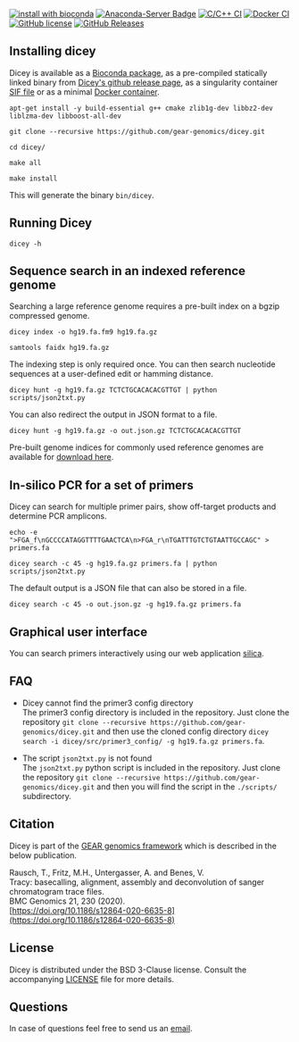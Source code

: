 [![install with bioconda](https://img.shields.io/badge/install%20with-bioconda-brightgreen.svg?style=flat-square)](http://bioconda.github.io/recipes/dicey/README.html)
[![Anaconda-Server Badge](https://anaconda.org/bioconda/dicey/badges/downloads.svg)](https://anaconda.org/bioconda/dicey)
[![C/C++ CI](https://github.com/gear-genomics/dicey/workflows/C/C++%20CI/badge.svg)](https://github.com/gear-genomics/dicey/actions)
[![Docker CI](https://github.com/gear-genomics/dicey/workflows/Docker%20CI/badge.svg)](https://hub.docker.com/r/geargenomics/dicey/)
[![GitHub license](https://img.shields.io/badge/License-BSD%203--Clause-blue.svg)](https://github.com/gear-genomics/dicey/blob/master/LICENSE)
[![GitHub Releases](https://img.shields.io/github/release/gear-genomics/dicey.svg)](https://github.com/gear-genomics/dicey/releases)

## Installing dicey

Dicey is available as a [Bioconda package](https://anaconda.org/bioconda/dicey), as a pre-compiled statically linked binary from [Dicey's github release page](https://github.com/gear-genomics/dicey/releases), as a singularity container [SIF file](https://github.com/gear-genomics/dicey/releases) or as a minimal [Docker container](https://hub.docker.com/r/geargenomics/dicey/).

`apt-get install -y build-essential g++ cmake zlib1g-dev libbz2-dev liblzma-dev libboost-all-dev`

`git clone --recursive https://github.com/gear-genomics/dicey.git`

`cd dicey/`

`make all`

`make install`

This will generate the binary `bin/dicey`.


## Running Dicey

`dicey -h`

## Sequence search in an indexed reference genome

Searching a large reference genome requires a pre-built index on a bgzip compressed genome.

`dicey index -o hg19.fa.fm9 hg19.fa.gz`

`samtools faidx hg19.fa.gz`

The indexing step is only required once. You can then search nucleotide sequences at a user-defined edit or hamming distance.

`dicey hunt -g hg19.fa.gz TCTCTGCACACACGTTGT | python scripts/json2txt.py`

You can also redirect the output in JSON format to a file.

`dicey hunt -g hg19.fa.gz -o out.json.gz TCTCTGCACACACGTTGT`

Pre-built genome indices for commonly used reference genomes are available for [download here](https://gear.embl.de/data/tracy/).


## In-silico PCR for a set of primers

Dicey can search for multiple primer pairs, show off-target products and determine PCR amplicons.

`echo -e ">FGA_f\nGCCCCATAGGTTTTGAACTCA\n>FGA_r\nTGATTTGTCTGTAATTGCCAGC" > primers.fa`

`dicey search -c 45 -g hg19.fa.gz primers.fa | python scripts/json2txt.py`

The default output is a JSON file that can also be stored in a file.

`dicey search -c 45 -o out.json.gz -g hg19.fa.gz primers.fa`


## Graphical user interface

You can search primers interactively using our web application [silica](https://www.gear-genomics.com/silica/).


## FAQ

* Dicey cannot find the primer3 config directory    
The primer3 config directory is included in the repository. Just clone the repository `git clone --recursive https://github.com/gear-genomics/dicey.git` and then use the cloned config directory `dicey search -i dicey/src/primer3_config/ -g hg19.fa.gz primers.fa`.

* The script `json2txt.py` is not found     
The `json2txt.py` python script is included in the repository. Just clone the repository `git clone --recursive https://github.com/gear-genomics/dicey.git` and then you will find the script in the `./scripts/` subdirectory.


## Citation

Dicey is part of the [GEAR genomics framework](https://www.gear-genomics.com) which is described in the below publication.

Rausch, T., Fritz, M.H., Untergasser, A. and Benes, V.         
Tracy: basecalling, alignment, assembly and deconvolution of sanger chromatogram trace files.             
BMC Genomics 21, 230 (2020).             
[https://doi.org/10.1186/s12864-020-6635-8](https://doi.org/10.1186/s12864-020-6635-8)


## License

Dicey is distributed under the BSD 3-Clause license. Consult the accompanying [LICENSE](https://github.com/gear-genomics/dicey/blob/master/LICENSE) file for more details.


## Questions

In case of questions feel free to send us an [email](https://www-db.embl.de/EMBLPersonGroup-PersonPicture/MailForm/?recipient=ggenomics).
